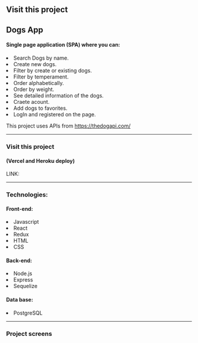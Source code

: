 
## Visit this project

## Dogs App

#### Single page application (SPA) where you can:
 <li>Search Dogs by name.</li>
 <li>Create new dogs.</li>
 <li>Filter by create or existing dogs.</li>
 <li>Filter by temperament.</li>
 <li>Order alphabetically.</li>
 <li>Order by weight.</li>
 <li>See detailed information of the dogs.</li>
 <li>Craete acount.</li>
 <li>Add dogs to favorites.</li>
 <li>LogIn and registered on the page.</li>
 
This project uses APIs from https://thedogapi.com/

---

### Visit this project
#### (Vercel and Heroku deploy)
LINK: 

---

### Technologies:
#### Front-end:
<li>Javascript</li>
<li>React</li>
<li>Redux</li>
<li>HTML</li>
<li>CSS</li>

#### Back-end:
<li>Node.js</li>
<li>Express</li>
<li>Sequelize</li>

#### Data base:
<li>PostgreSQL</li>

---

### Project screens